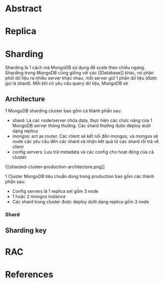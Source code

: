 ---
---
# Abstract

# Replica
# Sharding

Sharding là 1 cách mà MongoDB sử dụng để scale theo chiều ngang. Sharding trong MongoDB cũng giống với các [[Database]] khác, nó phân phối dữ liệu ra nhiều server khác nhau, mỗi server giữ 1 phần dữ liệu (được gọi là shard). Mỗi khi có yêu cầu query dữ liệu, MongoDB sẽ 

## Architecture

1 MongoDB sharding cluster bao gồm cá thành phần sau:
- shard: Là các node/server chứa data, thực hiện các chức năng của 1 MongoDB server thông thường. Các shard thường được deploy dưới dạng replica
- mongos: act as router. Các client sẽ kết nối đến mongos, và mongos sẽ route các yêu cầu đến các shard và nhận kết quả từ các shard rồi trả về client
- config servers: Lưu trữ metadata và các config cho hoạt động của cả cluster.

![[sharded-cluster-production-architecture.png]]

1 Cluster MongoDB tiêu chuẩn dùng trong production bao gồm các thành phần sau:
- Config servers là 1 replica set gồm 3 node
- 1 hoặc 2 mongos instance
- Các shard trong cluster được deploy dưới dạng replica gồm 3 node

### Shard

## Sharding key

# RAC

# References
